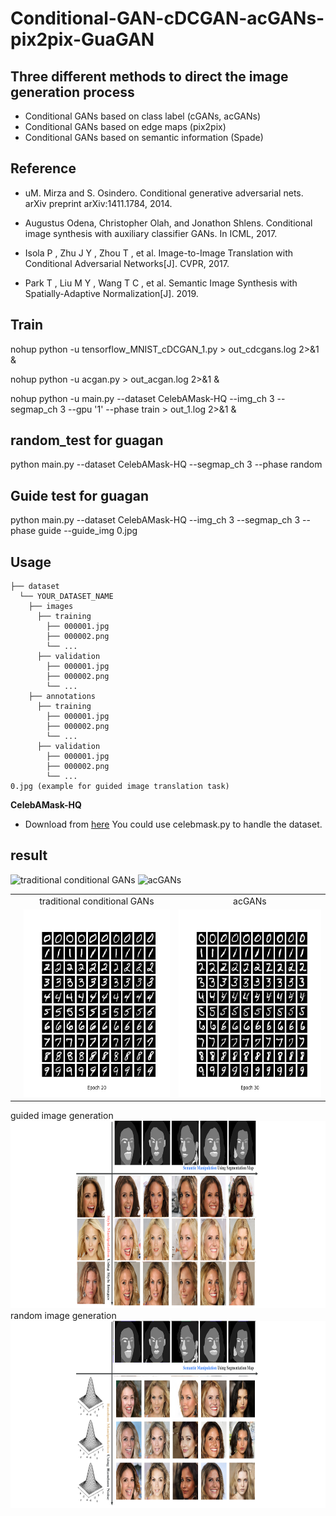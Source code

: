 # Conditional-GAN-cDCGAN-acGANs-pix2pix-GuaGAN


## Three different methods to direct the image generation process
 - Conditional GANs based on class label (cGANs, acGANs)
 - Conditional GANs based on edge maps (pix2pix)
 - Conditional GANs based on semantic information (Spade)
 
 

## Reference

 - uM. Mirza and S. Osindero. Conditional generative adversarial nets. arXiv preprint arXiv:1411.1784, 2014.
   
 
 - Augustus Odena, Christopher Olah, and Jonathon Shlens. Conditional image synthesis with auxiliary classifier GANs. In ICML, 2017.
   
 - Isola P , Zhu J Y , Zhou T , et al. Image-to-Image Translation with Conditional Adversarial  Networks[J]. CVPR, 2017.
   
 - Park T , Liu M Y , Wang T C , et al. Semantic Image Synthesis with Spatially-Adaptive Normalization[J]. 2019.
   
   
   
## Train
nohup python -u tensorflow_MNIST_cDCGAN_1.py > out_cdcgans.log 2>&1 &

nohup python -u acgan.py > out_acgan.log 2>&1 &

nohup python -u main.py --dataset CelebAMask-HQ  --img_ch 3 --segmap_ch 3 --gpu '1' --phase train > out_1.log 2>&1 &

## random_test for guagan
python main.py --dataset CelebAMask-HQ --segmap_ch 3 --phase random

## Guide test for guagan
python main.py --dataset CelebAMask-HQ --img_ch 3 --segmap_ch 3 --phase guide --guide_img 0.jpg


## Usage
```
├── dataset
  └── YOUR_DATASET_NAME
    ├── images
      ├── training
        ├── 000001.jpg
        ├── 000002.png
        └── ...
      ├── validation
        ├── 000001.jpg
        ├── 000002.png
        └── ...
    ├── annotations
      ├── training
        ├── 000001.jpg
        ├── 000002.png
        └── ...
      ├── validation
        ├── 000001.jpg
        ├── 000002.png
        └── ...
0.jpg (example for guided image translation task)

```

**CelebAMask-HQ**
* Download from [here](https://github.com/switchablenorms/CelebAMask-HQ)
You could use celebmask.py to handle the dataset.


## result

![traditional conditional GANs](https://github.com/zhengcong1/Conditional-GAN-cDCGAN-acGANs-pix2pix-GuaGAN-/blob/master/result/2_20.png?raw=true)
![acGANs](https://github.com/zhengcong1/Conditional-GAN-cDCGAN-acGANs-pix2pix-GuaGAN-/blob/master/result/MNIST_ACGAN_30.png?raw=true)
<table align='center'>
<tr align='center'>
<td> </td>
<td> traditional conditional GANs </td>
<td> acGANs </td>
</tr>
<tr align='center'>
<td></td>
<td><img src = 'result/2_20.png' height = '300px'>
<td><img src = 'result/MNIST_ACGAN_30.png' height = '300px'>
</tr>
</table>
<tr align='center'>
<td></td>
    guided image generation
<td><img src = 'result/women_guide_hinge.png' height = '300px'>
    random image generation
<td><img src = 'result/women_random_hinge.png' height = '300px'>
</tr>






